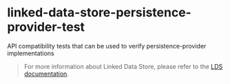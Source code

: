 # linked-data-store-persistence-provider-test
API compatibility tests that can be used to verify persistence-provider implementations

> For more information about Linked Data Store, please refer to the [LDS documentation](https://github.com/statisticsnorway/linked-data-store-documentation).

